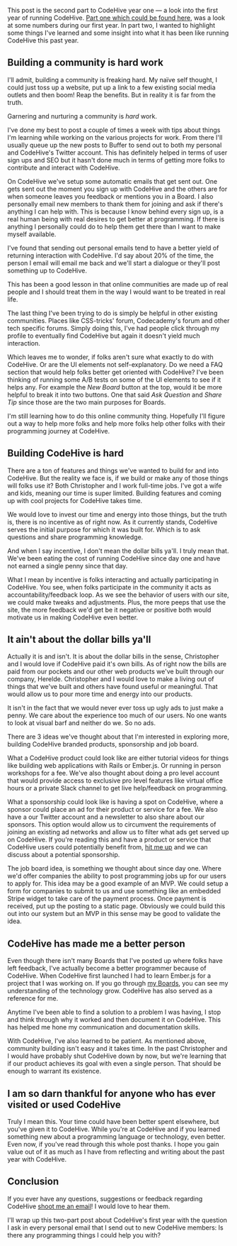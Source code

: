 This post is the second part to CodeHive year one &mdash; a look into the first year of running CodeHive. [Part one which could be found here]({{site.url}}/codehive-year-one-part-one), was a look at some numbers during our first year. In part two, I wanted to highlight some things I've learned and some insight into what it has been like running CodeHive this past year.

## Building a community is hard work

I'll admit, building a community is freaking hard. My naïve self thought, I could just toss up a website, put up a link to a few existing social media outlets and then boom! Reap the benefits. But in reality it is far from the truth.

Garnering and nurturing a community is *hard* work.

I've done my best to post a couple of times a week with tips about things I'm learning while working on the various projects for work. From there I'll usually queue up the new posts to Buffer to send out to both my personal and CodeHive's Twitter account. This has definitely helped in terms of user sign ups and SEO but it hasn't done much in terms of getting more folks to contribute and interact with CodeHive.

On CodeHive we've setup some automatic emails that get sent out. One gets sent out the moment you sign up with CodeHive and the others are for when someone leaves you feedback or mentions you in a Board. I also personally email new members to thank them for joining and ask if there's anything I can help with. This is because I know behind every sign up, is a real human being with real desires to get better at programming. If there is anything I personally could do to help them get there than I want to make myself available.

I've found that sending out personal emails tend to have a better yield of returning interaction with CodeHive. I'd say about 20% of the time, the person I email will email me back and we'll start a dialogue or they'll post something up to CodeHive.

This has been a good lesson in that online communities are made up of real people and I should treat them in the way I would want to be treated in real life.

The last thing I've been trying to do is simply be helpful in other existing communities. Places like CSS-tricks' forum, Codecademy's forum and other tech specific forums. Simply doing this, I've had people click through my profile to eventually find CodeHive but again it doesn't yield much interaction.

Which leaves me to wonder, if folks aren't sure what exactly to do with CodeHive. Or are the UI elements not self-explanatory. Do we need a FAQ section that would help folks better get oriented with CodeHive? I've been thinking of running some A/B tests on some of the UI elements to see if it helps any. For example the *New Board* button at the top, would it be more helpful to break it into two buttons. One that said *Ask Question* and *Share Tip* since those are the two main purposes for Boards.

I'm still learning how to do this online community thing. Hopefully I'll figure out a way to help more folks and help more folks help other folks with their programming journey at CodeHive.

## Building CodeHive is hard

There are a ton of features and things we've wanted to build for and into CodeHive. But the reality we face is, if we build or make any of those things will folks use it? Both Christopher and I work full-time jobs. I've got a wife and kids, meaning our time is super limited. Building features and coming up with cool projects for CodeHive takes time.

We would love to invest our time and energy into those things, but the truth is, there is no incentive as of right now. As it currently stands, CodeHive serves the initial purpose for which it was built for. Which is to ask questions and share programming knowledge.

And when I say incentive, I don't mean the dollar bills ya'll. I truly mean that. We've been eating the cost of running CodeHive since day one and have not earned a single penny since that day.

What I mean by incentive is folks interacting and actually participating in CodeHive. You see, when folks participate in the community it acts as accountability/feedback loop. As we see the behavior of users with our site, we could make tweaks and adjustments. Plus, the more peeps that use the site, the more feedback we'd get be it negative or positive both would motivate us in making CodeHive even better.

## It ain't about the dollar bills ya'll

Actually it is and isn't. It is about the dollar bills in the sense, Christopher and I would love if CodeHive paid it's own bills. As of right now the bills are paid from our pockets and our other web products we've built through our company, Herelde. Christopher and I would love to make a living out of things that we've built and others have found useful or meaningful. That would allow us to pour more time and energy into our products.

It isn't in the fact that we would never ever toss up ugly ads to just make a penny. We care about the experience too much of our users. No one wants to look at visual barf and neither do we. So no ads.

There are 3 ideas we've thought about that I'm interested in exploring more, building CodeHive branded products, sponsorship and job board.

What a CodeHive product could look like are either tutorial videos for things like building web applications with Rails or Ember.js. Or running in person workshops for a fee. We've also thought about doing a pro level account that would provide access to exclusive pro level features like virtual office hours or a private Slack channel to get live help/feedback on programming.

What a sponsorship could look like is having a spot on CodeHive, where a sponsor could place an ad for their product or service for a fee. We also have a our Twitter account and a newsletter to also share about our sponsors. This option would allow us to circumvent the requirements of joining an existing ad networks and allow us to filter what ads get served up on CodeHive. If you're reading this and have a product or service that CodeHive users could potentially benefit from, [hit me up](mailto:hello@codehive.io) and we can discuss about a potential sponsorship.

The job board idea, is something we thought about since day one. Where we'd offer companies the ability to post programming jobs up for our users to apply for. This idea may be a good example of an MVP. We could setup a form for companies to submit to us and use something like an embedded Stripe widget to take care of the payment process. Once payment is received, put up the posting to a static page. Obviously we could build this out into our system but an MVP in this sense may be good to validate the idea.

## CodeHive has made me a better person

Even though there isn't many Boards that I've posted up where folks have left feedback, I've actually become a better programmer because of CodeHive. When CodeHive first launched I had to learn Ember.js for a project that I was working on. If you go through [my Boards](https://www.codehive.io/michaellee), you can see my understanding of the technology grow. CodeHive has also served as a reference for me.

Anytime I've been able to find a solution to a problem I was having, I stop and think through why it worked and then document it on CodeHive. This has helped me hone my communication and documentation skills.

With CodeHive, I've also learned to be patient. As mentioned above, community building isn't easy and it takes time. In the past Christopher and I would have probably shut CodeHive down by now, but we're learning that if our product achieves its goal with even a single person. That should be enough to warrant its existence.

## I am so darn thankful for anyone who has ever visited or used CodeHive

Truly I mean this. Your time could have been better spent elsewhere, but you've given it to CodeHive. While you're at CodeHive and if you learned something new about a programming language or technology, even better. Even now, if you've read through this whole post thanks. I hope you gain value out of it as much as I have from reflecting and writing about the past year with CodeHive.

## Conclusion

If you ever have any questions, suggestions or feedback regarding CodeHive [shoot me an email](mailto:hello@codehive.io)! I would love to hear them.

I'll wrap up this two-part post about CodeHive's first year with the question I ask in every personal email that I send out to new CodeHive members: Is there any programming things I could help you with?